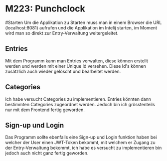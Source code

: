 # M223: Punchclock
#Starten
Um die Applikation zu Starten muss man in einem Browser die URL (localhost:8081) aufrufen und die Applikation im Intelij starten,
im Moment wird man so direkt zur Entry-Verwaltung weitergeleitet.

## Entries
Mit dem Programm kann man Entries verwalten, diese können erstellt werden und werden mit einer Unique Id versehen.
Diese Id's können zusätzlich auch wieder gelöscht und bearbeitet werden.

## Categories
Ich habe versucht Categories zu implementieren. Entries könnten dann bestimmten Categories zugeordnet werden.
Jedoch bin ich grösstenteils nur mit dem Frontend fertig geworden.

## Sign-up und Login
Das Programm sollte ebenfalls eine Sign-up und Login funktion haben bei welcher der User einen JWT-Token bekommt, 
mit welchem er Zugang zu der Entry-Verwaltung bekommt, ich habe es versucht zu implementieren bin jedoch auch nicht ganz fertig geworden.
